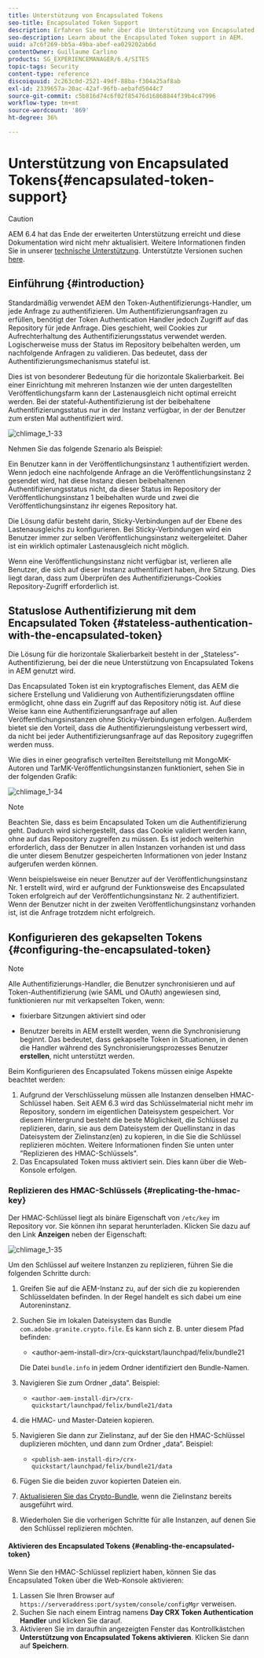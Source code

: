 ```yaml
---
title: Unterstützung von Encapsulated Tokens
seo-title: Encapsulated Token Support
description: Erfahren Sie mehr über die Unterstützung von Encapsulated Token in AEM.
seo-description: Learn about the Encapsulated Token support in AEM.
uuid: a7c6f269-bb5a-49ba-abef-ea029202ab6d
contentOwner: Guillaume Carlino
products: SG_EXPERIENCEMANAGER/6.4/SITES
topic-tags: Security
content-type: reference
discoiquuid: 2c263c0d-2521-49df-88ba-f304a25af8ab
exl-id: 2339657a-20ac-42af-96fb-aebafd5044c7
source-git-commit: c5b816d74c6f02f85476d16868844f39b4c47996
workflow-type: tm+mt
source-wordcount: '869'
ht-degree: 36%

---
```


# Unterstützung von Encapsulated Tokens{#encapsulated-token-support}

>[!CAUTION]
>
>AEM 6.4 hat das Ende der erweiterten Unterstützung erreicht und diese Dokumentation wird nicht mehr aktualisiert. Weitere Informationen finden Sie in unserer [technische Unterstützung](https://helpx.adobe.com/de/support/programs/eol-matrix.html). Unterstützte Versionen suchen [here](https://experienceleague.adobe.com/docs/?lang=de).

## Einführung {#introduction}

Standardmäßig verwendet AEM den Token-Authentifizierungs-Handler, um jede Anfrage zu authentifizieren. Um Authentifizierungsanfragen zu erfüllen, benötigt der Token Authentication Handler jedoch Zugriff auf das Repository für jede Anfrage. Dies geschieht, weil Cookies zur Aufrechterhaltung des Authentifizierungsstatus verwendet werden. Logischerweise muss der Status im Repository beibehalten werden, um nachfolgende Anfragen zu validieren. Das bedeutet, dass der Authentifizierungsmechanismus stateful ist.

Dies ist von besonderer Bedeutung für die horizontale Skalierbarkeit. Bei einer Einrichtung mit mehreren Instanzen wie der unten dargestellten Veröffentlichungsfarm kann der Lastenausgleich nicht optimal erreicht werden. Bei der stateful-Authentifizierung ist der beibehaltene Authentifizierungsstatus nur in der Instanz verfügbar, in der der Benutzer zum ersten Mal authentifiziert wird.

![chlimage_1-33](assets/chlimage_1-33.png)

Nehmen Sie das folgende Szenario als Beispiel:

Ein Benutzer kann in der Veröffentlichungsinstanz 1 authentifiziert werden. Wenn jedoch eine nachfolgende Anfrage an die Veröffentlichungsinstanz 2 gesendet wird, hat diese Instanz diesen beibehaltenen Authentifizierungsstatus nicht, da dieser Status im Repository der Veröffentlichungsinstanz 1 beibehalten wurde und zwei die Veröffentlichungsinstanz ihr eigenes Repository hat.

Die Lösung dafür besteht darin, Sticky-Verbindungen auf der Ebene des Lastenausgleichs zu konfigurieren. Bei Sticky-Verbindungen wird ein Benutzer immer zur selben Veröffentlichungsinstanz weitergeleitet. Daher ist ein wirklich optimaler Lastenausgleich nicht möglich.

Wenn eine Veröffentlichungsinstanz nicht verfügbar ist, verlieren alle Benutzer, die sich auf dieser Instanz authentifiziert haben, ihre Sitzung. Dies liegt daran, dass zum Überprüfen des Authentifizierungs-Cookies Repository-Zugriff erforderlich ist.

## Statuslose Authentifizierung mit dem Encapsulated Token {#stateless-authentication-with-the-encapsulated-token}

Die Lösung für die horizontale Skalierbarkeit besteht in der „Stateless“-Authentifizierung, bei der die neue Unterstützung von Encapsulated Tokens in AEM genutzt wird.

Das Encapsulated Token ist ein kryptografisches Element, das AEM die sichere Erstellung und Validierung von Authentifizierungsdaten offline ermöglicht, ohne dass ein Zugriff auf das Repository nötig ist. Auf diese Weise kann eine Authentifizierungsanfrage auf allen Veröffentlichungsinstanzen ohne Sticky-Verbindungen erfolgen. Außerdem bietet sie den Vorteil, dass die Authentifizierungsleistung verbessert wird, da nicht bei jeder Authentifizierungsanfrage auf das Repository zugegriffen werden muss.

Wie dies in einer geografisch verteilten Bereitstellung mit MongoMK-Autoren und TarMK-Veröffentlichungsinstanzen funktioniert, sehen Sie in der folgenden Grafik:

![chlimage_1-34](assets/chlimage_1-34.png)

>[!NOTE]
>
>Beachten Sie, dass es beim Encapsulated Token um die Authentifizierung geht. Dadurch wird sichergestellt, dass das Cookie validiert werden kann, ohne auf das Repository zugreifen zu müssen. Es ist jedoch weiterhin erforderlich, dass der Benutzer in allen Instanzen vorhanden ist und dass die unter diesem Benutzer gespeicherten Informationen von jeder Instanz aufgerufen werden können.
>
>Wenn beispielsweise ein neuer Benutzer auf der Veröffentlichungsinstanz Nr. 1 erstellt wird, wird er aufgrund der Funktionsweise des Encapsulated Token erfolgreich auf der Veröffentlichungsinstanz Nr. 2 authentifiziert. Wenn der Benutzer nicht in der zweiten Veröffentlichungsinstanz vorhanden ist, ist die Anfrage trotzdem nicht erfolgreich.

## Konfigurieren des gekapselten Tokens {#configuring-the-encapsulated-token}

>[!NOTE]
>Alle Authentifizierungs-Handler, die Benutzer synchronisieren und auf Token-Authentifizierung (wie SAML und OAuth) angewiesen sind, funktionieren nur mit verkapselten Token, wenn:
>
>* fixierbare Sitzungen aktiviert sind oder
>
>* Benutzer bereits in AEM erstellt werden, wenn die Synchronisierung beginnt. Das bedeutet, dass gekapselte Token in Situationen, in denen die Handler während des Synchronisierungsprozesses Benutzer **erstellen**, nicht unterstützt werden.


Beim Konfigurieren des Encapsulated Tokens müssen einige Aspekte beachtet werden:

1. Aufgrund der Verschlüsselung müssen alle Instanzen denselben HMAC-Schlüssel haben. Seit AEM 6.3 wird das Schlüsselmaterial nicht mehr im Repository, sondern im eigentlichen Dateisystem gespeichert. Vor diesem Hintergrund besteht die beste Möglichkeit, die Schlüssel zu replizieren, darin, sie aus dem Dateisystem der Quellinstanz in das Dateisystem der Zielinstanz(en) zu kopieren, in die Sie die Schlüssel replizieren möchten. Weitere Informationen finden Sie unten unter &quot;Replizieren des HMAC-Schlüssels&quot;.
1. Das Encapsulated Token muss aktiviert sein. Dies kann über die Web-Konsole erfolgen.

### Replizieren des HMAC-Schlüssels {#replicating-the-hmac-key}

Der HMAC-Schlüssel liegt als binäre Eigenschaft von `/etc/key` im Repository vor. Sie können ihn separat herunterladen. Klicken Sie dazu auf den Link **Anzeigen** neben der Eigenschaft:

![chlimage_1-35](assets/chlimage_1-35.png)

Um den Schlüssel auf weitere Instanzen zu replizieren, führen Sie die folgenden Schritte durch:

1. Greifen Sie auf die AEM-Instanz zu, auf der sich die zu kopierenden Schlüsseldaten befinden. In der Regel handelt es sich dabei um eine Autoreninstanz.
1. Suchen Sie im lokalen Dateisystem das Bundle `com.adobe.granite.crypto.file`. Es kann sich z. B. unter diesem Pfad befinden:

   * &lt;author-aem-install-dir>/crx-quickstart/launchpad/felix/bundle21

   Die Datei `bundle.info` in jedem Ordner identifiziert den Bundle-Namen.

1. Navigieren Sie zum Ordner „data“. Beispiel:

   * `<author-aem-install-dir>/crx-quickstart/launchpad/felix/bundle21/data`

1. die HMAC- und Master-Dateien kopieren.
1. Navigieren Sie dann zur Zielinstanz, auf der Sie den HMAC-Schlüssel duplizieren möchten, und dann zum Ordner „data“. Beispiel:

   * `<publish-aem-install-dir>/crx-quickstart/launchpad/felix/bundle21/data`

1. Fügen Sie die beiden zuvor kopierten Dateien ein.
1. [Aktualisieren Sie das Crypto-Bundle](/help/communities/deploy-communities.md#refresh-the-granite-crypto-bundle), wenn die Zielinstanz bereits ausgeführt wird.

1. Wiederholen Sie die vorherigen Schritte für alle Instanzen, auf denen Sie den Schlüssel replizieren möchten.

#### Aktivieren des Encapsulated Tokens {#enabling-the-encapsulated-token}

Wenn Sie den HMAC-Schlüssel repliziert haben, können Sie das Encapsulated Token über die Web-Konsole aktivieren:

1. Lassen Sie Ihren Browser auf `https://serveraddress:port/system/console/configMgr` verweisen.
1. Suchen Sie nach einem Eintrag namens **Day CRX Token Authentication Handler** und klicken Sie darauf.
1. Aktivieren Sie im daraufhin angezeigten Fenster das Kontrollkästchen **Unterstützung von Encapsulated Tokens aktivieren**. Klicken Sie dann auf **Speichern**.
